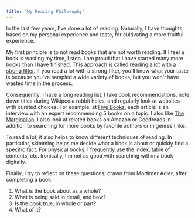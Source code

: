 ```yaml
---
title: "My Reading Philosophy"
---
```


In the last few years, I've done a lot of reading. Naturally, I have thoughts, based on my personal experience and taste, for cultivating a more fruitful experience. 

My first principle is to not read books that are not worth reading. If I feel a book is wasting my time, I stop. I am proud that I have started many more books than I have finished. This approach is called [reading a lot with a strong filter](https://www.collaborativefund.com/blog/how-to-read-lots-of-inputs-and-a-strong-filter/). If you read a lot with a strong filter, you'll know what your taste is because you've sampled a wide variety of books, but you won't have wasted time in the process.

Consequently, I have a long reading list. I take book recommendations, note down titles during Wikipedia rabbit holes, and regularly look at websites with curated choices. For example, at [Five Books](https://fivebooks.com/), each article is an interview with an expert recommending 5 books on a topic. I also like [The Marginalian](https://www.themarginalian.org/). I also look at related books on Amazon or Goodreads in addition to searching for more books by favorite authors or in genres I like.

To read a lot, it also helps to know different techniques of reading. In particular, skimming helps me decide what a book is about or quickly find a specific fact. For physical books, I frequently use the index, table of contents, etc. Ironically, I'm not as good with searching within a book digitally.

Finally, I try to reflect on these questions, drawn from Mortimer Adler, after completing a book.

1. What is the book about as a whole?
2. What is being said in detail, and how?
3. Is the book true, in whole or part?
4. What of it?